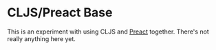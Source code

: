 # CLJS/Preact Base

This is an experiment with using CLJS and [Preact](https://preactjs.com) together. There's not really anything here yet.
